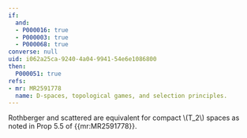 ```yaml
---
if:
  and:
  - P000016: true
  - P000003: true
  - P000068: true
converse: null
uid: i062a25ca-9240-4a04-9941-54e6e1086800
then:
  P000051: true
refs:
- mr: MR2591778
  name: D-spaces, topological games, and selection principles.
---
```

Rothberger and scattered are equivalent for compact \\(T_2\\) spaces as noted in Prop 5.5 of {{mr:MR2591778}}.
